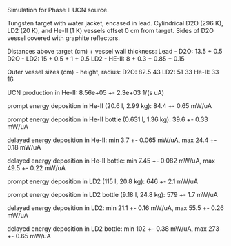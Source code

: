 Simulation for Phase II UCN source.

Tungsten target with water jacket, encased in lead.
Cylindrical D2O (296 K), LD2 (20 K), and He-II (1 K) vessels offset 0 cm from target.
Sides of D2O vessel covered with graphite reflectors.

Distances above target (cm) + vessel wall thickness:
Lead - D2O: 13.5 + 0.5
D2O - LD2: 15 + 0.5 + 1 + 0.5
LD2 - HE-II: 8 + 0.3 + 0.85 + 0.15

Outer vessel sizes (cm) - height, radius:
D2O: 82.5 43
LD2: 51 33
He-II: 33 16

UCN production in He-II:
8.56e+05 +- 2.3e+03 1/(s uA)

prompt energy deposition in He-II (20.6 l, 2.99 kg):
84.4 +- 0.65 mW/uA

prompt energy deposition in He-II bottle (0.631 l, 1.36 kg):
39.6 +- 0.33 mW/uA

delayed energy deposition in He-II:
min 3.7 +- 0.065 mW/uA, max 24.4 +- 0.18 mW/uA

delayed energy deposition in He-II bottle:
min 7.45 +- 0.082 mW/uA, max 49.5 +- 0.22 mW/uA

prompt energy deposition in LD2 (115 l, 20.8 kg):
646 +- 2.1 mW/uA

prompt energy deposition in LD2 bottle (9.18 l, 24.8 kg):
579 +- 1.7 mW/uA

delayed energy deposition in LD2:
min 21.1 +- 0.16 mW/uA, max 55.5 +- 0.26 mW/uA

delayed energy deposition in LD2 bottle:
min 102 +- 0.38 mW/uA, max 273 +- 0.65 mW/uA

